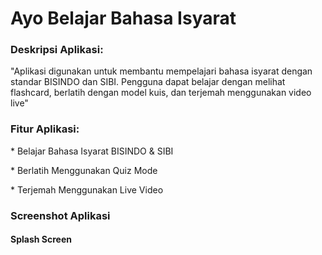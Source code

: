 <h1><b> Ayo Belajar Bahasa Isyarat</b></h1>
<h3>Deskripsi Aplikasi: </h3>
  <p>"Aplikasi digunakan untuk membantu mempelajari bahasa isyarat dengan standar BISINDO dan SIBI. Pengguna dapat belajar dengan melihat flashcard, berlatih dengan model kuis, dan terjemah menggunakan video live"</p>
<h3>Fitur Aplikasi: </h3>
  <p>* Belajar Bahasa Isyarat BISINDO & SIBI</p>
  <p>* Berlatih Menggunakan Quiz Mode</p>
  <p>* Terjemah Menggunakan Live Video</p>
  
<h3>Screenshot Aplikasi</h3>
  <h4>Splash Screen</h4>
  
